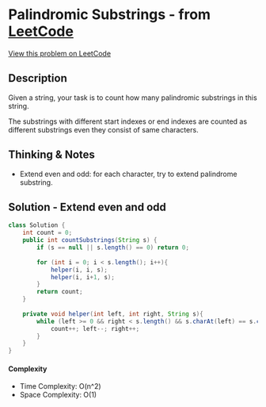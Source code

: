 # Palindromic Substrings - from [LeetCode](https://leetcode.com)
[View this problem on LeetCode](https://leetcode.com/problems/palindromic-substrings/)

## Description
Given a string, your task is to count how many palindromic substrings in this string.

The substrings with different start indexes or end indexes are counted as different substrings even they consist of same characters.

## Thinking & Notes
* Extend even and odd: for each character, try to extend palindrome substring.

## Solution - Extend even and odd
```java
class Solution {
    int count = 0;
    public int countSubstrings(String s) {
        if (s == null || s.length() == 0) return 0;
        
        for (int i = 0; i < s.length(); i++){
            helper(i, i, s);
            helper(i, i+1, s);
        }
        return count;
    }
    
    private void helper(int left, int right, String s){
        while (left >= 0 && right < s.length() && s.charAt(left) == s.charAt(right)){
            count++; left--; right++;
        }
    }
}
```
#### Complexity
* Time Complexity: O(n^2)
* Space Complexity: O(1)
